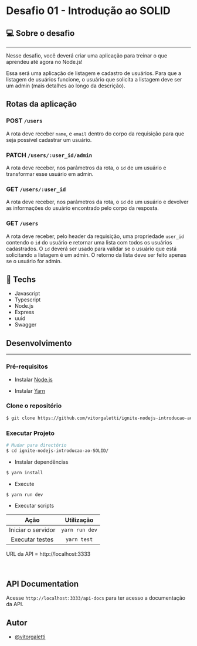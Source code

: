 # Desafio 01 - Introdução ao SOLID

## :computer: Sobre o desafio

<hr>

Nesse desafio, você deverá criar uma aplicação para treinar o que aprendeu até agora no Node.js!

Essa será uma aplicação de listagem e cadastro de usuários. Para que a listagem de usuários funcione, o usuário que solicita a listagem deve ser um admin (mais detalhes ao longo da descrição).

## Rotas da aplicação

### POST `/users`

A rota deve receber `name`, e `email` dentro do corpo da requisição para que seja possível cadastrar um usuário.

### PATCH `/users/:user_id/admin`

A rota deve receber, nos parâmetros da rota, o `id` de um usuário e transformar esse usuário em admin.

### GET `/users/:user_id`

A rota deve receber, nos parâmetros da rota, o `id` de um usuário e devolver as informações do usuário encontrado pelo corpo da resposta.

### GET `/users`

A rota deve receber, pelo header da requisição, uma propriedade `user_id` contendo o `id` do usuário e retornar uma lista com todos os usuários cadastrados. O `id` deverá ser usado para validar se o usuário que está solicitando a listagem é um admin. O retorno da lista deve ser feito apenas se o usuário for admin.

## :rocket: Techs

<ul>
  <li> Javascript </li>
  <li> Typescript </li>
  <li> Node.js </li>
  <li> Express </li>
  <li> uuid </li>
  <li> Swagger </li>
</ul>

## Desenvolvimento

---

### Pré-requisitos

- Instalar [Node.js](https://nodejs.org)

- Instalar [Yarn](https://yarnpkg.com/)

### Clone o repositório

```bash
$ git clone https://github.com/vitorgaletti/ignite-nodejs-introducao-ao-SOLID.git
```

### Executar Projeto

```bash
# Mudar para directório
$ cd ignite-nodejs-introducao-ao-SOLID/
```

- Instalar dependências

```bash
$ yarn install
```

- Execute

```bash
$ yarn run dev
```

- Executar scripts

|        Ação        |   Utilização   |
| :----------------: | :------------: |
| Iniciar o servidor | `yarn run dev` |
|  Executar testes   |  `yarn test`   |

URL da API = http://localhost:3333

<br>

## API Documentation

Acesse `http://localhost:3333/api-docs` para ter acesso a documentação da API.

## Autor

- [@vitorgaletti](https://github.com/vitorgaletti)
